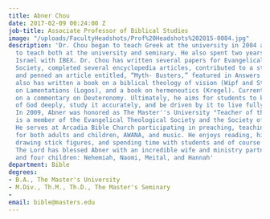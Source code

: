 ```yaml
---
title: Abner Chou
date: 2017-02-09 00:24:00 Z
job-title: Associate Professor of Biblical Studies
image: "/uploads/FacultyHeadshots/Prof%20Headshots%202015-0084.jpg"
description: 'Dr. Chou began to teach Greek at the university in 2004 and continued
  to teach both at the university and seminary. He also spent two years teaching in
  Israel with IBEX. Dr. Chou has written several papers for Evangelical Theological
  Society, completed several encyclopedia articles, contributed to a study Bible,
  and penned an article entitled, “Myth- Busters,” featured in Answers magazine. He
  also has written a book on a biblical theology of vision (Wipf and Stock), a commentary
  on Lamentations (Logos), and a book on hermeneutics (Kregel). Currently, he is working
  on a commentary on Deuteronomy. Ultimately, he aims for students to know the Word
  of God deeply, study it accurately, and be driven by it to live fully for the Kingdom.
  In 2009, Abner was honored as The Master''s University "Teacher of the Year." He
  is a member of the Evangelical Theological Society and the Society of Biblical Literature.
  He serves at Arcadia Bible Church participating in preaching, teaching Sunday school
  for both adults and children, AWANA, and music. He enjoys reading, hiking, traveling,
  drawing stick figures, and spending time with students and of course his family.
  The Lord has blessed Abner with an incredible wife and ministry partner, Johanna,
  and four children: Nehemiah, Naomi, Meital, and Hannah'
department: Bible
degrees:
- B.A., The Master's University
- M.Div., Th.M., Th.D., The Master's Seminary
- 
email: bible@masters.edu
---
```


